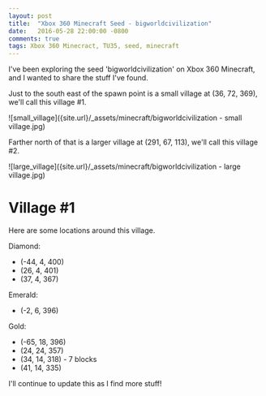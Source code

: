 ```yaml
---
layout: post
title:  "Xbox 360 Minecraft Seed - bigworldcivilization"
date:   2016-05-28 22:00:00 -0800
comments: true
tags: Xbox 360 Minecract, TU35, seed, minecraft
---
```


I've been exploring the seed 'bigworldcivilization' on Xbox 360 Minecraft, and I wanted to share the stuff I've found.

Just to the south east of the spawn point is a small village at (36, 72, 369), we'll call this village #1.

![small_village]({site.url}/_assets/minecraft/bigworldcivilization - small village.jpg)

Farther north of that is a larger village at (291, 67, 113), we'll call this village #2.

![large_village]({site.url}/_assets/minecraft/bigworldcivilization - large village.jpg)

Village #1
==========

Here are some locations around this village.

Diamond:

* (-44, 4, 400)
* (26, 4, 401)
* (37, 4, 367)

Emerald:

* (-2, 6, 396)

Gold:

* (-65, 18, 396)
* (24, 24, 357)
* (34, 14, 318) - 7 blocks
* (41, 14, 335)

I'll continue to update this as I find more stuff!
